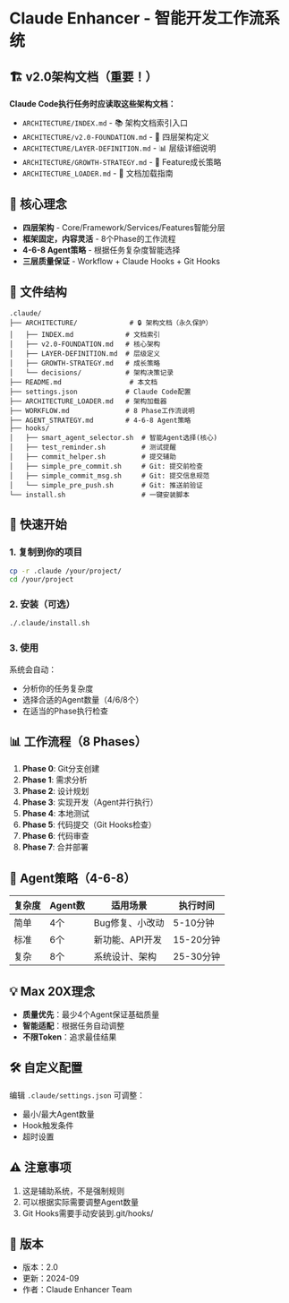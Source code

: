 # Claude Enhancer - 智能开发工作流系统

## 🏗️ v2.0架构文档（重要！）
**Claude Code执行任务时应读取这些架构文档：**
- `ARCHITECTURE/INDEX.md` - 📚 架构文档索引入口
- `ARCHITECTURE/v2.0-FOUNDATION.md` - 🎯 四层架构定义
- `ARCHITECTURE/LAYER-DEFINITION.md` - 📊 层级详细说明
- `ARCHITECTURE/GROWTH-STRATEGY.md` - 🚀 Feature成长策略
- `ARCHITECTURE_LOADER.md` - 🔄 文档加载指南

## 🎯 核心理念
- **四层架构** - Core/Framework/Services/Features智能分层
- **框架固定，内容灵活** - 8个Phase的工作流程
- **4-6-8 Agent策略** - 根据任务复杂度智能选择
- **三层质量保证** - Workflow + Claude Hooks + Git Hooks

## 📁 文件结构
```
.claude/
├── ARCHITECTURE/             # 🔒 架构文档（永久保护）
│   ├── INDEX.md             # 文档索引
│   ├── v2.0-FOUNDATION.md   # 核心架构
│   ├── LAYER-DEFINITION.md  # 层级定义
│   ├── GROWTH-STRATEGY.md   # 成长策略
│   └── decisions/           # 架构决策记录
├── README.md                 # 本文档
├── settings.json            # Claude Code配置
├── ARCHITECTURE_LOADER.md   # 架构加载器
├── WORKFLOW.md              # 8 Phase工作流说明
├── AGENT_STRATEGY.md        # 4-6-8 Agent策略
├── hooks/
│   ├── smart_agent_selector.sh  # 智能Agent选择(核心)
│   ├── test_reminder.sh         # 测试提醒
│   ├── commit_helper.sh         # 提交辅助
│   ├── simple_pre_commit.sh     # Git: 提交前检查
│   ├── simple_commit_msg.sh     # Git: 提交信息规范
│   └── simple_pre_push.sh       # Git: 推送前验证
└── install.sh                   # 一键安装脚本
```

## 🚀 快速开始

### 1. 复制到你的项目
```bash
cp -r .claude /your/project/
cd /your/project
```

### 2. 安装（可选）
```bash
./.claude/install.sh
```

### 3. 使用
系统会自动：
- 分析你的任务复杂度
- 选择合适的Agent数量（4/6/8个）
- 在适当的Phase执行检查

## 📊 工作流程（8 Phases）

1. **Phase 0**: Git分支创建
2. **Phase 1**: 需求分析
3. **Phase 2**: 设计规划
4. **Phase 3**: 实现开发（Agent并行执行）
5. **Phase 4**: 本地测试
6. **Phase 5**: 代码提交（Git Hooks检查）
7. **Phase 6**: 代码审查
8. **Phase 7**: 合并部署

## 🤖 Agent策略（4-6-8）

| 复杂度 | Agent数 | 适用场景 | 执行时间 |
|--------|---------|----------|----------|
| 简单 | 4个 | Bug修复、小改动 | 5-10分钟 |
| 标准 | 6个 | 新功能、API开发 | 15-20分钟 |
| 复杂 | 8个 | 系统设计、架构 | 25-30分钟 |

## 💡 Max 20X理念

- **质量优先**：最少4个Agent保证基础质量
- **智能适配**：根据任务自动调整
- **不限Token**：追求最佳结果

## 🛠️ 自定义配置

编辑 `.claude/settings.json` 可调整：
- 最小/最大Agent数量
- Hook触发条件
- 超时设置

## ⚠️ 注意事项

1. 这是辅助系统，不是强制规则
2. 可以根据实际需要调整Agent数量
3. Git Hooks需要手动安装到.git/hooks/

## 📝 版本

- 版本：2.0
- 更新：2024-09
- 作者：Claude Enhancer Team